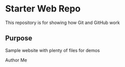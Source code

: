 # Starter Web Repo

This repository is for showing how Git and GitHub work

## Purpose

Sample website with plenty of files for demos

Author 
Me
